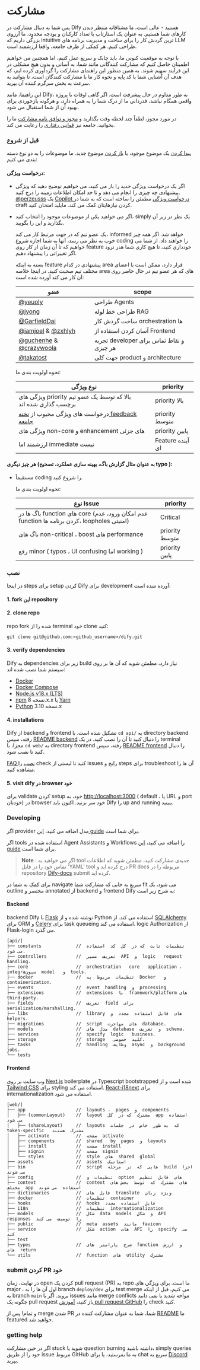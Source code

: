 # مشارکت

پس شما به دنبال مشارکت در Dify هستید - عالی است، ما مشتاقانه منتظر دیدن کارهای شما هستیم. به عنوان یک استارتاپ با تعداد کارکنان و بودجه محدود، ما آرزوی بزرگی داریم که  intuitive ترین گردش کار را برای ساخت و مدیریت برنامه های LLM طراحی کنیم. هر کمکی از طرف جامعه، واقعا ارزشمند است.

با توجه به موقعیت کنونی ما، باید چابک و سریع عمل کنیم، اما همچنین می خواهیم اطمینان حاصل کنیم که مشارکت کنندگانی مانند شما، به آسانی و بدون هیچ مشکلی  در این فرآیند سهیم شوند. به همین منظور این راهنمای مشارکت را گردآوری کرده ایم، که هدف آن آشنایی شما با کد پایه و نحوه کار ما با مشارکت کنندگان است، تا بتوانید به سرعت به بخش سرگرم کننده آن بپرید.

این راهنما، مانند Dify، به طور مداوم در حال پیشرفت است. اگر گاهی اوقات با پروژه واقعی همگام نباشد، قدردانی ما از درک شما را به همراه دارد، و هرگونه بازخوردی برای بهبود آن از شما استقبال می شود.

در مورد مجوز، لطفاً چند لحظه وقت بگذارید و [مجوز و توافق نامه مشارکت](https://github.com/langgenius/dify/blob/main/LICENSE) ما را بخوانید. جامعه نیز  [قوانین رفتاری](https://github.com/langgenius/.github/blob/main/CODE_OF_CONDUCT.md) را رعایت می کند.

### قبل از شروع

[پیدا کردن](https://github.com/langgenius/dify/issues?q=is:issue+is:closed) یک موضوع موجود، یا [باز کردن](https://github.com/langgenius/dify/issues/new/choose)  موضوع جدید.  ما موضوعات را به دو نوع دسته بندی می کنیم:

#### درخواست ویژگی:

* اگر یک درخواست ویژگی جدید را باز می کنید، می خواهیم توضیح دهید که ویژگی پیشنهادی چه چیزی را انجام می دهد و تا حد امکان اطلاعات زمینه را  درج کنید.  [@perzeusss](https://github.com/perzeuss)  یک [Copilot  درخواست ویژگی](https://udify.app/chat/MK2kVSnw1gakVwMX)  مطمئن را ساخته است که به شما در  draft کردن  نیازهایتان  کمک می کند.  مایلید امتحان کنید.
* اگر می خواهید یکی از موضوعات موجود را انتخاب کنید،  simply یک نظر  در زیر آن  بگذارید و  این را بگویید.

    یک عضو تیم که در جهت مرتبط کار می کند،  informed خواهد شد.  اگر همه چیز خوب به نظر می رسد، آنها  به شما اجازه شروع  coding را  خواهند داد. از شما می خواهیم که تا آن زمان  از  کار روی  feature  خودداری کنید،  تا هیچ کاری شما هدر نرود اگر  تغییراتی را پیشنهاد دهیم.

    بسته به اینکه  feature  پیشنهادی  در کدام  area قرار دارد،  ممکن است با اعضای مختلف  تیم  صحبت کنید.  در اینجا خلاصه  area های  که هر عضو  تیم  در حال حاضر  روی آن  کار می کند  آورده شده است:

    | عضو                                                                                  |  scope                                                |
    | --------------------------------------------------------------------------------------- | ---------------------------------------------------- |
    | [@yeuoly](https://github.com/Yeuoly)                                                    | طراحی Agents                                  |
    | [@jyong](https://github.com/JohnJyong)                                                  | طراحی خط لوله  RAG                                  |
    | [@GarfieldDai](https://github.com/GarfieldDai)                                          |  ساخت گردش کار  orchestration ها                     |
    | [@iamjoel](https://github.com/iamjoel) & [@zxhlyh](https://github.com/zxhlyh)           | آسان کردن استفاده از Frontend                       |
    | [@guchenhe](https://github.com/guchenhe) & [@crazywoola](https://github.com/crazywoola) | تجربه  developer  و  نقاط تماس برای هر  چیزی |
    | [@takatost](https://github.com/takatost)                                                |  جهت کلی  product  و  architecture           |

    نحوه اولویت بندی ما:

    | نوع ویژگی                                                 |  priority        |
    | ------------------------------------------------------------ | --------------- |
    |  ویژگی های  priority بالا که توسط یک عضو تیم برچسب گذاری شده اند    |  priority بالا   |
    |  درخواست های ویژگی محبوب  از [تخته  feedback  جامعه](https://github.com/langgenius/dify/discussions/categories/ideas) |  priority متوسط |
    |   ویژگی های  non-core  و  enhancement های جزئی                      |  priority پایین    |
    |  ارزشمند اما  immediate  نیست                                   |   Feature  آینده ای  |

#### هر چیز دیگری (به عنوان مثال گزارش باگ، بهینه سازی عملکرد، تصحیح  typo ):

*   مستقیماً  coding  را شروع کنید.

    نحوه اولویت بندی ما:

    | نوع  Issue                                                                          |  priority        |
    | ----------------------------------------------------------------------------------- | --------------- |
    | باگ ها در  function های  core  (عدم امکان ورود، عدم  function کردن  برنامه ها،  loopholes  امنیتی) |   Critical        |
    |  باگ های  non-critical  ،  boost های  performance                                               |  priority متوسط |
    |  رفع  minor  (  typos  ،   UI  confusing   اما  working  )                                       |  priority پایین    |

### نصب

در اینجا  steps  برای  setup کردن  Dify  برای  development  آورده شده است:

#### 1.  fork  این  repository 

#### 2.  clone  repo

repo  fork شده را  از  terminal  خود  clone  کنید:

```
git clone git@github.com:<github_username>/dify.git
```

#### 3.  verify  dependencies

Dify   به  dependencies  زیر برای  build  نیاز دارد، مطمئن شوید  که  آن ها  بر روی  سیستم شما نصب شده اند:

* [Docker](https://www.docker.com/)
* [Docker Compose](https://docs.docker.com/compose/install/)
* [Node.js v18.x (LTS)](http://nodejs.org)
* [npm](https://www.npmjs.com/) نسخه 8.x.x یا  [Yarn](https://yarnpkg.com/)
* [Python](https://www.python.org/) نسخه 3.10.x

#### 4.  installations

Dify  از  backend  و  frontend  تشکیل شده است. با `cd api/` به  directory  backend   رفته، سپس [README  backend](https://github.com/langgenius/dify/blob/main/api/README.md) را دنبال کنید تا آن را نصب کنید. در یک  terminal  مجزا، با  `cd web/`  به  directory  frontend  رفته، سپس  [README  frontend](https://github.com/langgenius/dify/blob/main/web/README.md) را دنبال کنید تا نصب شود.

[FAQ  نصب](https://docs.dify.ai/learn-more/faq/install-faq) را  check  کنید  تا لیستی از  issues  رایج و  steps  برای  troubleshoot  آن ها را مشاهده کنید.

#### 5.  visit  dify  در  browser  خود

برای  validate  کردن  setup  خود، به  [http://localhost:3000](http://localhost:3000) (  default  ، یا  URL  و  port  خودتان) در  browser  خود  سر بزنید.  اکنون باید  Dify  را   up and running  ببینید.

###  Developing

اگر  provider  مدل  اضافه می کنید، [این  guide](https://github.com/langgenius/dify/blob/main/api/core/model_runtime/README.md)   برای  شما  است.

اگر  tools  استفاده شده در Agent Assistants  و  Workflows  را  اضافه می کنید،  [این  guide](https://github.com/langgenius/dify/blob/main/api/core/tools/README.md)   برای  شما  است.

> **Note** : اگر  می خواهید  به  tool  جدیدی  مشارکت کنید،  مطمئن شوید که  اطلاعات  تماس خود را  در  فایل 'YAML'  tool  درج کرده  اید  و  PR  docs  مربوطه را  در  repository   [Dify-docs](https://github.com/langgenius/dify-docs/tree/main/en/guides/tools/tool-configuration)  submit  کرده  اید.

برای  کمک به شما در  navigate  سریع به  جایی که  مشارکت  شما   fit  می شود،  یک  outline  مختصر و  annotated  از  backend  و  frontend  Dify  به شرح  زیر  است:

#### Backend

backend   Dify   با   [Flask](https://flask.palletsprojects.com/en/3.0.x/)  نوشته شده  و  از  Python  استفاده می  کند.  از   [SQLAlchemy](https://www.sqlalchemy.org/)   برای  ORM  و  [Celery](https://docs.celeryq.dev/en/stable/getting-started/introduction.html)   برای  task queueing  استفاده می  کند.  logic   Authorization   از   Flask-login   می گذرد.

```
[api/]
├── constants             //  تنظیمات  ثابت  که در  کل  کد  استفاده  می شود.
├── controllers           //  تعریف  مسیر  API  و  logic   request  handling.           
├── core                  //  orchestration   core   application ،  integraسیون  model   و  tools.
├── docker                //  تنظیمات  مربوط  به  Docker   و  containerization.
├── events                //  event  handling  و  processing
├── extensions            //  extensions  با  framework/platform های  third-party.
├── fields                //  تعریف  field  برای  serialization/marshalling.
├── libs                  //  library  های  قابل  استفاده  مجدد  و  helpers.
├── migrations            //  script  های  مهاجرت  database.
├── models                //  مدل  های  database  و  تعریف  schema.
├── services              //  specify  logic   business.
├── storage               //  storage   کلید  خصوصی.      
├── tasks                 //  handling  وظایف  async  و  background  jobs.
└── tests
```

#### Frontend

وب سایت   بر  روی  [Next.js](https://nextjs.org/)   boilerplate  در  Typescript   bootstrapped   شده  است  و  از   [Tailwind CSS](https://tailwindcss.com/)   برای  styling   استفاده می  کند.   [React-i18next](https://react.i18next.com/)   برای  internationalization  استفاده  می شود.

```
[web/]
├── app                   //  layouts ،  pages  و  components
│   ├── (commonLayout)    //  layout  مشترک  که در  کل  app  استفاده  می شود
│   ├── (shareLayout)     //  layouts  که  به طور  خاص  در  جلسات  token-specific   مشترک  هستند 
│   ├── activate          //  صفحه  activate
│   ├── components        //  shared   by  pages  و  layouts
│   ├── install           //  صفحه  install
│   ├── signin            //  صفحه  signin
│   └── styles            //  style  های  shared  global
├── assets                //  assets  استاتیک
├── bin                   //  script  هایی  که  در  مرحله  build  اجرا  می شوند
├── config                //  تنظیمات  و  option  های  قابل  تنظیم 
├── context               //  context  های  مشترک  که  توسط  بخش های  مختلف  app  استفاده  می شوند
├── dictionaries          //  فایل  های  translate  ویژه  زبان
├── docker                //  تنظیمات  container
├── hooks                 //  hooks  قابل  استفاده  مجدد
├── i18n                  //  تنظیمات  internationalization
├── models                //  شکل  data  models  و  شکل  API  responses  را  توصیف  می کند
├── public                //  meta  assets  مانند  favicon
├── service               //  شکل  action  های  API  را  specify  می کند
├── test                  
├── types                 //  شرح  پارامتر  های  function  و  ارزش  های  return
└── utils                 //  function  های  utility  مشترک
```

###  submit  کردن  PR  خود

در نهایت، زمان  open  کردن  یک  pull request  (PR)  به  repo   ما است.  برای  ویژگی  های  major  ،  اول  آن ها را  به  branch   `deploy/dev`   برای  test  merge   می کنیم،  قبل از  اینکه   به  branch   `main`   بروند.  اگر  با   issues   مانند   merge conflicts   مواجه شدید  یا  نمی دانید  چگونه  یک  pull request  باز کنید،  [آموزش  pull request  GitHub](https://docs.github.com/en/pull-requests/collaborating-with-pull-requests)  را  check  کنید.

و تمام!  پس از  merge   شدن  PR   شما،  شما  به عنوان  مشارکت کننده  در  [README](https://github.com/langgenius/dify/blob/main/README.md)   ما  featured  خواهید  شد.

###  getting  help

اگر  در  حین  مشارکت  stuck  شوید  یا  question   burning   داشته  باشید،  simply   queries  خود را  از  طریق   issue  مربوط  GitHub  به  ما  بفرستید،  یا  برای  chat   سریع  به   [Discord](https://discord.gg/AhzKf7dNgk)   بپرید.


